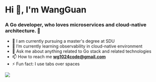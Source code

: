 <h1>Hi 👋, I'm WangGuan</h1>
<h3>A Go developer, who loves microservices and cloud-native architecture. 🚀</h3>

- 🔭 I am currently pursuing a master's degree at SDU  
- 🌱 I’m currently learning observability in cloud-native environment  
- 💬 Ask me about anything related to Go stack and related technologies  
- 📫 How to reach me **wg1024code@gmail.com**
- ⚡ Fun fact: I use tabs over spaces  

<div>
  <img src="https://github-readme-stats.vercel.app/api?username=ev1lQuark&count_private=true&show_icons=true&theme=city_lights" align="center" />
</div>
